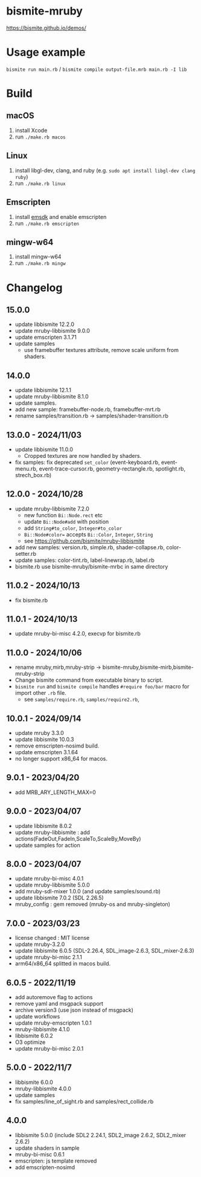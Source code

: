 # bismite-mruby

<https://bismite.github.io/demos/>

# Usage example
`bismite run main.rb` / `bismite compile output-file.mrb main.rb -I lib`

# Build
## macOS
1. install Xcode
2. run `./make.rb macos`

## Linux
1. install libgl-dev, clang, and ruby (e.g. `sudo apt install libgl-dev clang ruby`)
2. run `./make.rb linux`

## Emscripten
1. install [emsdk](https://github.com/emscripten-core/emsdk) and enable emscripten
2. run `./make.rb emscripten`

## mingw-w64
1. install mingw-w64
2. run `./make.rb mingw`

# Changelog
## 15.0.0
- update libbismite 12.2.0
- update mruby-libbismite 9.0.0
- update emscripten 3.1.71
- update samples
  - use framebuffer textures attribute, remove scale uniform from shaders.
## 14.0.0
- update libbismite 12.1.1
- update mruby-libbismite 8.1.0
- update samples.
- add new sample: framebuffer-node.rb, framebuffer-mrt.rb
- rename samples/transition.rb -> samples/shader-transition.rb
## 13.0.0 - 2024/11/03
- update libbismite 11.0.0
  - Cropped textures are now handled by shaders.
- fix samples: fix deprecated `set_color` (event-keyboard.rb, event-menu.rb, event-trace-cursor.rb, geometry-rectangle.rb, spotlight.rb, strech_box.rb)
## 12.0.0 - 2024/10/28
- update mruby-libbismite 7.2.0
  - new function `Bi::Node.rect` etc
  - update `Bi::Node#add` with position
  - add `String#to_color`, `Integer#to_color`
  - `Bi::Node#color=` accepts `Bi::Color`, `Integer`, `String`
  - see <https://github.com/bismite/mruby-libbismite>
- add new samples: version.rb, simple.rb, shader-collapse.rb, color-setter.rb
- update samples: color-tint.rb, label-linewrap.rb, label.rb
- bismite.rb use bismite-mruby/bismite-mrbc in same directory
## 11.0.2 - 2024/10/13
- fix bismite.rb
## 11.0.1 - 2024/10/13
- update mruby-bi-misc 4.2.0, execvp for bismite.rb
## 11.0.0 - 2024/10/06
- rename mruby,mirb,mruby-strip -> bismite-mruby,bismite-mirb,bismite-mruby-strip
- Change bismite command from executable binary to script.
- `bismite run` and `bismite compile` handles `#require foo/bar` macro for import other `.rb` file.
  - see `samples/require.rb`, `samples/require2.rb`,
## 10.0.1 - 2024/09/14
- update mruby 3.3.0
- update libbismite 10.0.3
- remove emscripten-nosimd build.
- update emscripten 3.1.64
- no longer support x86_64 for macos.
## 9.0.1 - 2023/04/20
- add MRB_ARY_LENGTH_MAX=0
## 9.0.0 - 2023/04/07
- update libbismite 8.0.2
- update mruby-libbismite : add actions(FadeOut,FadeIn,ScaleTo,ScaleBy,MoveBy)
- update samples for action
## 8.0.0 - 2023/04/07
- update mruby-bi-misc 4.0.1
- update mruby-libbismite 5.0.0
- add mruby-sdl-mixer 1.0.0 (and update samples/sound.rb)
- update libbismite 7.0.2 (SDL 2.26.5)
- mruby_config : gem removed (mruby-os and mruby-singleton)
## 7.0.0 - 2023/03/23
- license changed : MIT license
- update mruby-3.2.0
- update libbismite 6.0.5 (SDL-2.26.4, SDL_image-2.6.3, SDL_mixer-2.6.3)
- update mruby-bi-misc 2.1.1
- arm64/x86_64 splitted in macos build.
## 6.0.5 - 2022/11/19
- add autoremove flag to actions
- remove yaml and msgpack support
- archive version3 (use json instead of msgpack)
- update workflows
- update mruby-emscripten 1.0.1
- mruby-libbismite 4.1.0
- libbismite 6.0.2
- O3 optimize
- update mruby-bi-misc 2.0.1
## 5.0.0 - 2022/11/7
- libbismite 6.0.0
- mruby-libbismite 4.0.0
- update samples
- fix samples/line_of_sight.rb and samples/rect_collide.rb
## 4.0.0
- libbismite 5.0.0 (include SDL2 2.24.1, SDL2_image 2.6.2, SDL2_mixer 2.6.2)
- update shaders in sample
- mruby-bi-misc 0.6.1
- emscripten: js template removed
- add emscripten-nosimd
